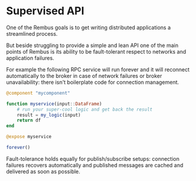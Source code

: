 # Supervised API

One of the Rembus goals is to get writing distributed applications a streamlined process.

But beside struggling to provide a simple and lean API one of the main points of Rembus is
its ability to be fault-tolerant respect to networks and application failures.

For example the following RPC service will run forever and it will reconnect
automatically to the broker in case of network failures or broker unavailability: there
isn't boilerplate code for connection management.

```julia
@component "mycomponent"

function myservice(input::DataFrame)
    # run your super-cool logic and get back the result
    result = my_logic(input)
    return df
end

@expose myservice

forever()
```

Fault-tolerance holds equally for publish/subscribe setups: connection failures recovers
automatically and published messages are cached and delivered as soon as possible.
